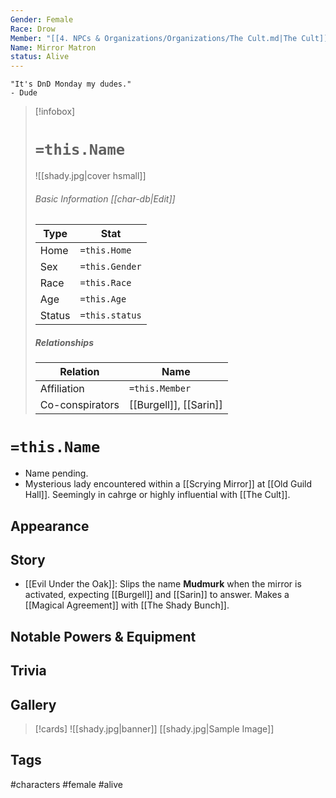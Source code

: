 ```yaml
---
Gender: Female
Race: Drow
Member: "[[4. NPCs & Organizations/Organizations/The Cult.md|The Cult]]"
Name: Mirror Matron
status: Alive
---
```


	"It's DnD Monday my dudes." 
	- Dude

> [!infobox]
> # `=this.Name`
> ![[shady.jpg|cover hsmall]]
> ###### Basic Information [[char-db|Edit]]
> | Type | Stat |
> | ---- | ---- |
> | Home | `=this.Home` |
> | Sex | `=this.Gender` |
> | Race | `=this.Race` |
> | Age | `=this.Age` |
> | Status | `=this.status` |
> ##### Relationships
> | Relation | Name |
> | ---- | ---- |
> | Affiliation | `=this.Member` |
> | Co-conspirators | [[Burgell]], [[Sarin]] |

# `=this.Name`
- Name pending.
- Mysterious lady encountered within a [[Scrying Mirror]] at [[Old Guild Hall]]. Seemingly in cahrge or highly influential with [[The Cult]].
## Appearance
## Story
- [[Evil Under the Oak]]: Slips the name **Mudmurk** when the mirror is activated, expecting [[Burgell]] and [[Sarin]] to answer. Makes a [[Magical Agreement]] with [[The Shady Bunch]].
## Notable Powers & Equipment
## Trivia

## Gallery
>[!cards]
>![[shady.jpg|banner]]
>[[shady.jpg|Sample Image]]
>

## Tags
#characters #female #alive